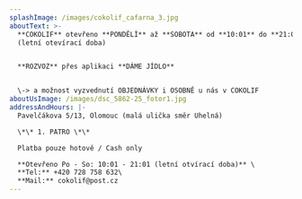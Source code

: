 ```yaml
---
splashImage: /images/cokolif_cafarna_3.jpg
aboutText: >-
  **COKOLIF** otevřeno **PONDĚLÍ** až **SOBOTA** od **10:01** do **21:01**
  (letní otevírací doba)


  **ROZVOZ** přes aplikaci **DÁME JÍDLO**


  \-> a možnost vyzvednutí OBJEDNÁVKY i OSOBNĚ u nás v COKOLIF
aboutUsImage: /images/dsc_5862-25_fotor1.jpg
addressAndHours: |-
  Pavelčákova 5/13, Olomouc (malá ulička směr Uhelná)

  \*\* 1. PATRO \*\*

  Platba pouze hotově / Cash only

  **Otevřeno Po - So: 10:01 - 21:01 (letní otvírací doba)** \
  **Tel:** +420 728 758 632\
  **Mail:** cokolif@post.cz
---
```


